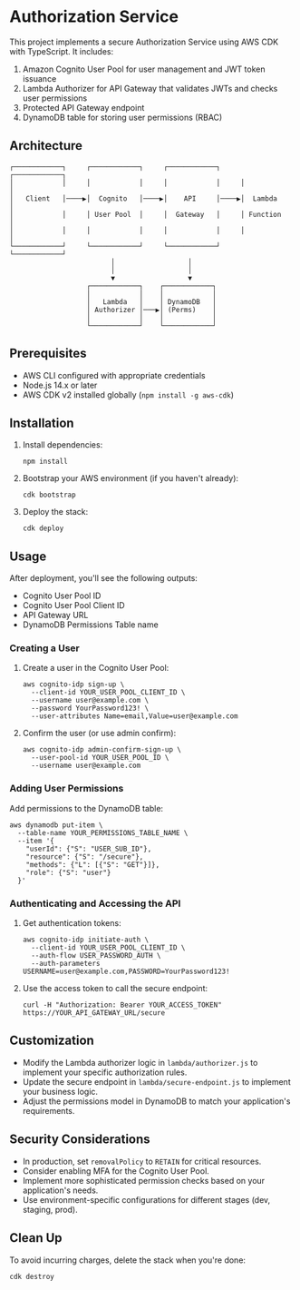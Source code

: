 # Authorization Service

This project implements a secure Authorization Service using AWS CDK with TypeScript. It includes:

1. Amazon Cognito User Pool for user management and JWT token issuance
2. Lambda Authorizer for API Gateway that validates JWTs and checks user permissions
3. Protected API Gateway endpoint
4. DynamoDB table for storing user permissions (RBAC)

## Architecture

```
┌────────────┐     ┌────────────┐     ┌────────────┐     ┌────────────┐
│            │     │            │     │            │     │            │
│   Client   │────▶│  Cognito   │────▶│    API     │────▶│  Lambda    │
│            │     │ User Pool  │     │  Gateway   │     │ Function   │
│            │     │            │     │            │     │            │
└────────────┘     └────────────┘     └────────────┘     └────────────┘
                         │                  │
                         │                  │
                         ▼                  ▼
                   ┌────────────┐    ┌────────────┐
                   │            │    │            │
                   │   Lambda   │    │ DynamoDB   │
                   │ Authorizer │───▶│ (Perms)    │
                   │            │    │            │
                   └────────────┘    └────────────┘
```

## Prerequisites

- AWS CLI configured with appropriate credentials
- Node.js 14.x or later
- AWS CDK v2 installed globally (`npm install -g aws-cdk`)

## Installation

1. Install dependencies:
   ```
   npm install
   ```

2. Bootstrap your AWS environment (if you haven't already):
   ```
   cdk bootstrap
   ```

3. Deploy the stack:
   ```
   cdk deploy
   ```

## Usage

After deployment, you'll see the following outputs:
- Cognito User Pool ID
- Cognito User Pool Client ID
- API Gateway URL
- DynamoDB Permissions Table name

### Creating a User

1. Create a user in the Cognito User Pool:
   ```
   aws cognito-idp sign-up \
     --client-id YOUR_USER_POOL_CLIENT_ID \
     --username user@example.com \
     --password YourPassword123! \
     --user-attributes Name=email,Value=user@example.com
   ```

2. Confirm the user (or use admin confirm):
   ```
   aws cognito-idp admin-confirm-sign-up \
     --user-pool-id YOUR_USER_POOL_ID \
     --username user@example.com
   ```

### Adding User Permissions

Add permissions to the DynamoDB table:

```
aws dynamodb put-item \
  --table-name YOUR_PERMISSIONS_TABLE_NAME \
  --item '{
    "userId": {"S": "USER_SUB_ID"},
    "resource": {"S": "/secure"},
    "methods": {"L": [{"S": "GET"}]},
    "role": {"S": "user"}
  }'
```

### Authenticating and Accessing the API

1. Get authentication tokens:
   ```
   aws cognito-idp initiate-auth \
     --client-id YOUR_USER_POOL_CLIENT_ID \
     --auth-flow USER_PASSWORD_AUTH \
     --auth-parameters USERNAME=user@example.com,PASSWORD=YourPassword123!
   ```

2. Use the access token to call the secure endpoint:
   ```
   curl -H "Authorization: Bearer YOUR_ACCESS_TOKEN" https://YOUR_API_GATEWAY_URL/secure
   ```

## Customization

- Modify the Lambda authorizer logic in `lambda/authorizer.js` to implement your specific authorization rules.
- Update the secure endpoint in `lambda/secure-endpoint.js` to implement your business logic.
- Adjust the permissions model in DynamoDB to match your application's requirements.

## Security Considerations

- In production, set `removalPolicy` to `RETAIN` for critical resources.
- Consider enabling MFA for the Cognito User Pool.
- Implement more sophisticated permission checks based on your application's needs.
- Use environment-specific configurations for different stages (dev, staging, prod).

## Clean Up

To avoid incurring charges, delete the stack when you're done:

```
cdk destroy
```
